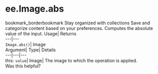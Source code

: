  
#  ee.Image.abs 
bookmark_borderbookmark Stay organized with collections  Save and categorize content based on your preferences.
Computes the absolute value of the input. 
Usage| Returns  
---|---  
`Image.abs()`| Image  
Argument| Type| Details  
---|---|---  
this: `value`| Image| The image to which the operation is applied.  
Was this helpful?
